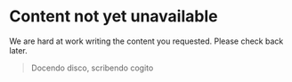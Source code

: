 # Content not yet unavailable

We are hard at work writing the content you requested. Please check back later.

> Docendo disco, scribendo cogito

